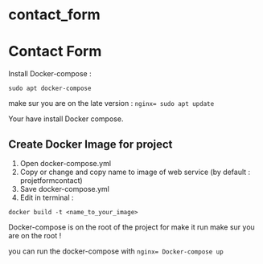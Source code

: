# contact_form
# Contact Form


Install Docker-compose : 
```nginx=
sudo apt docker-compose
```
make sur you are on the late version :
```nginx= sudo apt update ```

Your have install Docker compose.

##  Create Docker Image for project

1. Open docker-compose.yml
2. Copy or change and copy name to image of web service (by default : projetformcontact)
3. Save docker-compose.yml
4. Edit in terminal :

```nginx
docker build -t <name_to_your_image>
```


Docker-compose is on the root of the project for make it run make sur you are on the root !

you can run the docker-compose with 
```nginx= Docker-compose up ```
